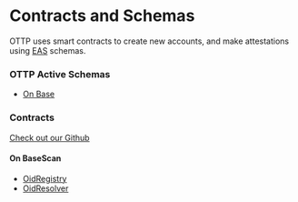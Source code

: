 # Contracts and Schemas

OTTP uses smart contracts to create new accounts, and make attestations using [EAS](https://attest.sh/) schemas.

### OTTP Active Schemas

* [On Base](https://base.easscan.org/schema/view/0x8b3daa42a5d5a0957751f262a32f42a01e6def0b9ef91fdec889945ff13e5d67)



### Contracts

[Check out our Github](https://github.com/opentothepublic)

#### On BaseScan

* [OidRegistry](https://basescan.org/address/0x9d3ed1452a5811e2a4653a9c8029d81ca99b817f)
* [OidResolver](https://basescan.org/address/0xDac0bdF55d710Ba218C2cE7ce16C4EA22cDBfB73)

